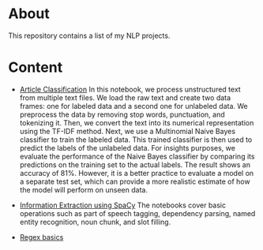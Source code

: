 # About 
This repository contains a list of my NLP projects.

# Content
- [Article Classification](ArticleClassification/text-classification.ipynb)
In this notebook, we process unstructured text from multiple text files. We load the raw text and create two data frames: one for labeled data and a second one for unlabeled data. We preprocess the data by removing stop words, punctuation, and tokenizing it. Then, we convert the text into its numerical representation using the TF-IDF method.
Next, we use a Multinomial Naive Bayes classifier to train the labeled data. This trained classifier is then used to predict the labels of the unlabeled data.
For insights purposes, we evaluate the performance of the Naive Bayes classifier by comparing its predictions on the training set to the actual labels. The result shows an accuracy of 81%. However, it is a better practice to evaluate a model on a separate test set, which can provide a more realistic estimate of how the model will perform on unseen data.

- [Information Extraction using SpaCy](InformationExtraction/)
The notebooks cover basic operations such as  part of speech tagging, dependency parsing, named entity recognition, noun chunk, and slot filling.

- [Regex basics](Regex/regex.ipynb)